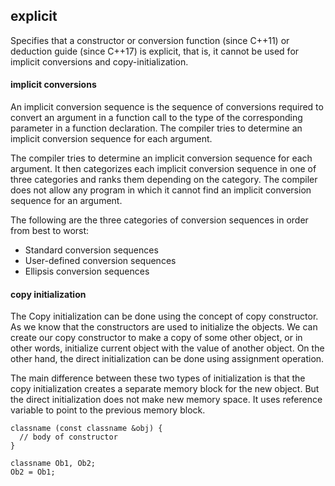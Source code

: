 ## explicit
Specifies that a constructor or conversion function (since C++11) or deduction guide (since C++17) is explicit, that is, it cannot be used for implicit conversions and copy-initialization.

#### implicit conversions

An implicit conversion sequence is the sequence of conversions required to convert an argument in a function call to the type of the corresponding parameter in a function declaration. The compiler tries to determine an implicit conversion sequence for each argument.

The compiler tries to determine an implicit conversion sequence for each argument. It then categorizes each implicit conversion sequence in one of three categories and ranks them depending on the category. The compiler does not allow any program in which it cannot find an implicit conversion sequence for an argument.

The following are the three categories of conversion sequences in order from best to worst:
- Standard conversion sequences
- User-defined conversion sequences
- Ellipsis conversion sequences

#### copy initialization
The Copy initialization can be done using the concept of copy constructor. As we know that the constructors are used to initialize the objects. We can create our copy constructor to make a copy of some other object, or in other words, initialize current object with the value of another object. On the other hand, the direct initialization can be done using assignment operation.

The main difference between these two types of initialization is that the copy initialization creates a separate memory block for the new object. But the direct initialization does not make new memory space. It uses reference variable to point to the previous memory block.
```
classname (const classname &obj) {  
  // body of constructor 
}

classname Ob1, Ob2; 
Ob2 = Ob1;
```